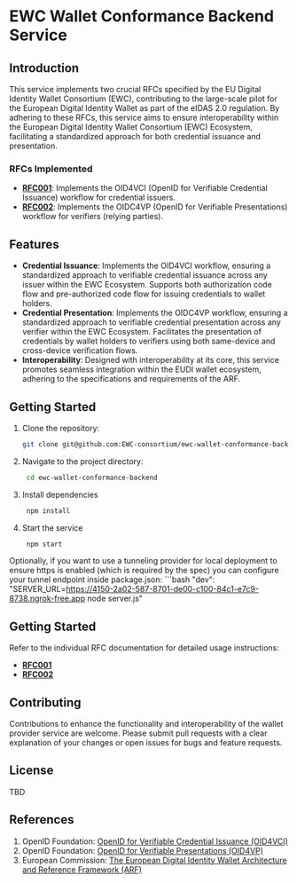 # EWC Wallet Conformance Backend Service

## Introduction

This service implements two crucial RFCs specified by the EU Digital Identity Wallet Consortium (EWC), contributing to the large-scale pilot for the European Digital Identity Wallet as part of the eIDAS 2.0 regulation. By adhering to these RFCs, this service aims to ensure interoperability within the European Digital Identity Wallet Consortium (EWC) Ecosystem, facilitating a standardized approach for both credential issuance and presentation.

### RFCs Implemented

- [**RFC001**](https://github.com/EWC-consortium/eudi-wallet-rfcs/blob/main/ewc-rfc001-issue-verifiable-credential.md): Implements the OID4VCI (OpenID for Verifiable Credential Issuance) workflow for credential issuers.
- [**RFC002**](https://github.com/EWC-consortium/eudi-wallet-rfcs/blob/main/ewc-rfc002-present-verifiable-credentials.md): Implements the OIDC4VP (OpenID for Verifiable Presentations) workflow for verifiers (relying parties).

## Features

- **Credential Issuance**:  Implements the OID4VCI workflow, ensuring a standardized approach to verifiable credential issuance across any issuer within the EWC Ecosystem. Supports both authorization code flow and pre-authorized code flow for issuing credentials to wallet holders.
- **Credential Presentation**:  Implements the OIDC4VP workflow, ensuring a standardized approach to verifiable credential presentation across any verifier within the EWC Ecosystem. Facilitates the presentation of credentials by wallet holders to verifiers using both same-device and cross-device verification flows.
- **Interoperability**: Designed with interoperability at its core, this service promotes seamless integration within the EUDI wallet ecosystem, adhering to the specifications and requirements of the ARF.

## Getting Started

1. Clone the repository:
   ```bash
   git clone git@github.com:EWC-consortium/ewc-wallet-conformance-backend.git
2. Navigate to the project directory:
   ```bash
    cd ewc-wallet-conformance-backend
3. Install dependencies
   ```bash
    npm install
4. Start the service 
   ```bash
    npm start

Optionally, if you want to use a tunneling provider for local deployment to ensure https is enabled (which is required by the spec) you can configure your tunnel
endpoint inside package.json:
     ```bash
     "dev": "SERVER_URL=https://4150-2a02-587-8701-de00-c100-84c1-e7c9-8738.ngrok-free.app node server.js" 

## Getting Started
Refer to the individual RFC documentation for detailed usage instructions:
- [**RFC001**](https://github.com/EWC-consortium/eudi-wallet-rfcs/blob/main/ewc-rfc001-issue-verifiable-credential.md)
- [**RFC002**](https://github.com/EWC-consortium/eudi-wallet-rfcs/blob/main/ewc-rfc002-present-verifiable-credentials.md)

## Contributing
Contributions to enhance the functionality and interoperability of the wallet provider service are welcome. Please submit pull requests with a clear explanation of your changes or open issues for bugs and feature requests.

## License
TBD

## References

1. OpenID Foundation: [OpenID for Verifiable Credential Issuance (OID4VCI)](https://openid.net/specs/openid-4-verifiable-credential-issuance-1_0-12.html)
2. OpenID Foundation: [OpenID for Verifiable Presentations (OID4VP)](https://openid.net/specs/openid-4-verifiable-presentations-1_0.html )
3. European Commission: [The European Digital Identity Wallet Architecture and Reference Framework (ARF)](https://github.com/eu-digital-identity-wallet/eudi-doc-architecture-and-reference-framework/releases)

